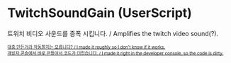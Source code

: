 # TwitchSoundGain (UserScript)
트위치 비디오 사운드를 증폭 시킵니다. / Amplifies the twitch video sound(?).


~~<sub><sup>대충 만든거라 작동할지는 모릅니다? / I made it roughly so I don't know if it works.</sub></sup>~~<br>
~~<sub><sup>개발자 콘솔에서 바로 만들어서 코드가 더럽습니다. / I made it right in the developer console, so the code is dirty.</sub></sup>~~

